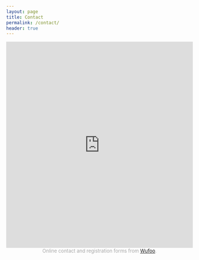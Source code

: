 ```yaml
---
layout: page
title: Contact
permalink: /contact/
header: true
---
```


<iframe height="557" allowTransparency="true" frameborder="0" scrolling="no" style="width:100%;border:none"  src="https://cureffi.wufoo.com/embed/z14dhheo1dips8x/"><a href="https://cureffi.wufoo.com/forms/z14dhheo1dips8x/">Fill out my Wufoo form!</a></iframe><div id="wuf-adv" style="font-family:inherit;font-size: small;color:#a7a7a7;text-align:center;display:block;">Online contact and registration forms from <a href="http://www.wufoo.com">Wufoo</a>.</div>
